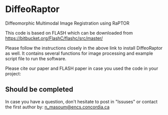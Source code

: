 # DiffeoRaptor
Diffeomorphic Multimodal Image Registration using RaPTOR

This code is based on FLASH which can be downloaded from https://bitbucket.org/FlashC/flashc/src/master/

Please follow the instructions closely in the above link to install DiffeoRaptor as well.
It contains several functions for image processing and example script file to run the software.

Please cite our paper and FLASH paper in case you used the code in your project:

## Should be completed ##

In case you have a question, don't hesitate to post in "Issuses" or contact the first author by:
n_masoum@encs.concordia.ca

